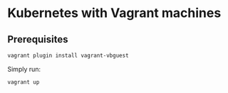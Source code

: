 # Kubernetes with Vagrant machines

## Prerequisites

```bash
vagrant plugin install vagrant-vbguest
```

Simply run:
```bash
vagrant up
```
